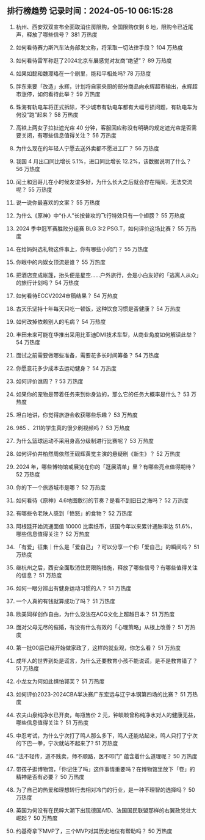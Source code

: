 
## 排行榜趋势 记录时间：2024-05-10 06:15:28
  
  1. 杭州、西安双双宣布全面取消住房限购，全国限购仅剩 6 地，限购令已近尾声，释放了哪些信号？ 381 万热度
    
  2. 如何看待赛力斯汽车法务部发文称，将采取一切法律手段？ 104 万热度
    
  3. 如何看待雷军称逛了2024北京车展感觉对友商“绝望”？ 89 万热度
    
  4. 如果如懿和魏璎珞在一个剧里，能和平相处吗? 78 万热度
    
  5. 胖东来要「改造」永辉，计划将自家央厨的部分商品向永辉超市输出，永辉超市涨停，如何看待此举？ 59 万热度
    
  6. 珠海有轨电车将正式拆除，不少城市有轨电车都有大幅亏损问题，有轨电车为何没“跑”起来？ 58 万热度
    
  7. 高铁上两女子拉扯遮光帘 40 分钟，客服回应称没有明确的规定遮光帘是否需要关闭，有哪些信息值得关注？ 56 万热度
    
  8. 为什么现在的年轻人宁愿去送外卖都不愿进工厂？ 56 万热度
    
  9. 我国 4 月出口同比增长 5.1%，进口同比增长 12.2%，该数据说明了什么？ 56 万热度
    
  10. 闰土和迅哥儿在小时候友谊多好，为什么长大之后就会存在隔阂，无法交流呢？ 55 万热度
    
  11. 说一说你最喜欢的文案？ 55 万热度
    
  12. 为什么《原神》中“仆人”长按普攻的飞行特效只有一个翅膀？ 55 万热度
    
  13. 2024 季中冠军赛胜败分组赛 BLG 3:2 PSG.T，如何评价这场比赛？ 55 万热度
    
  14. 在给妈妈选礼物这件事上，你有哪些小窍门？ 55 万热度
    
  15. 你眼中的内娱女顶流是谁？ 55 万热度
    
  16. 把酒店变成帐篷，抬头便是星空……户外旅行，会是小白友好的「逃离人从众」的旅行计划吗？ 54 万热度
    
  17. 如何看待ECCV2024审稿结果？ 54 万热度
    
  18. 古天乐坚持十年每天只吃一顿饭，这种饮食习惯是否健康？ 54 万热度
    
  19. 如何改掉依赖别人的毛病？ 54 万热度
    
  20. 丰田未来可能在华推出采用比亚迪DMI技术车型，从商业角度如何解读此举？ 54 万热度
    
  21. 面试之前需要做哪些准备，需要花多长时间筹备？ 54 万热度
    
  22. 你愿意花多少成本去运动健身？ 54 万热度
    
  23. 如何评价谯周？ ? 53 万热度
    
  24. 如果你的宠物是带着任务来到你身边的，那么它的任务大概率是什么？ 53 万热度
    
  25. 坦白地讲，你觉得旅游会收获哪些乐趣？ 53 万热度
    
  26. 985 、211的学生真的很少刷视频吗？ 53 万热度
    
  27. 为什么篮球运动不采用身高分级制进行比赛呢？ 53 万热度
    
  28. 如何评价井柏然周依然王砚辉黄觉主演的悬疑剧《新生》？ 52 万热度
    
  29. 2024 年，哪些博物馆或展览在你的「逛展清单」里？有哪些亮点值得期待？ 52 万热度
    
  30. 你的下一个旅游城市是哪？ 52 万热度
    
  31. 如何看待《原神》4.6地图敷衍的节奏？是看不到旧日之海吗？ 52 万热度
    
  32. 有哪些令老陕人感到「愤怒」的食物？ 52 万热度
    
  33. 阿根廷开始流通面值 10000 比索纸币，该国今年以来累计通胀率达 51.6%，哪些信息值得关注？ 52 万热度
    
  34. 「有爱」征集｜什么是「爱自己」？可以分享一个你「爱自己」的瞬间吗？ 51 万热度
    
  35. 继杭州之后，西安全面取消住房限购措施，释放了哪些信号？有哪些值得关注的信息？ 51 万热度
    
  36. 如何一眼分辨出有健身运动习惯的人？ 51 万热度
    
  37. 一个人真的有钱就算成功了吗？ 51 万热度
    
  38. 欧美同样创作自由，为什么没法在ACG文化上超越日本？ 51 万热度
    
  39. 面对父母无尽的催婚，有没有什么有效的「心理策略」从根上改善？ 51 万热度
    
  40. 第一批00后已经开始做家政了，这样的就业观，你怎么看？ 51 万热度
    
  41. 成年人的世界到处是谎言，为什么还要教育小孩不能说谎，是不是教育错了？ 51 万热度
    
  42. 小龙女为何如此惧怕郭芙？ 51 万热度
    
  43. 如何评价2023-2024CBA半决赛广东宏远与辽宁本钢第四场的比赛？ 51 万热度
    
  44. 农夫山泉纯净水已开卖，每瓶售价 2 元，钟睒睒曾称纯净水对人的健康无益，哪些信息值得关注？ 51 万热度
    
  45. 中忍考试，为什么宁次打了鸣人那么多下，鸣人还能站起来，鸣人只打了宁次的下巴一拳，宁次就站不起来了? 51 万热度
    
  46. “法不轻传，道不贱卖，师不顺路，医不叩门” 蕴含着什么道理呢？ 50 万热度
    
  47. 带孩子逛博物馆，「你记住了吗」这件事情重要吗？在博物馆里放下「卷」的精神是否有必要？ 50 万热度
    
  48. 为了自己的热爱和理想转行去相对冷门的行业，是一种不理智的选择吗？ 50 万热度
    
  49. 英国为何没有在民粹大潮下出现德国AfD、法国国民联盟那样的右翼政党壮大崛起？ 50 万热度
    
  50. 约基奇拿下MVP了，三个MVP对其历史地位有帮助吗？ 50 万热度
    